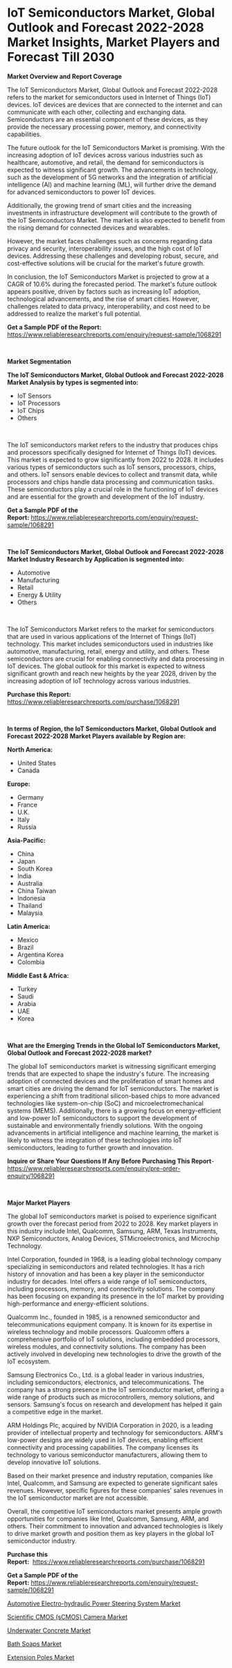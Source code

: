 <p><h1>IoT Semiconductors Market, Global Outlook and Forecast 2022-2028 Market Insights, Market Players and Forecast Till 2030</h1></p><p><strong>Market Overview and Report Coverage</strong></p>
<p><p>The IoT Semiconductors Market, Global Outlook and Forecast 2022-2028 refers to the market for semiconductors used in Internet of Things (IoT) devices. IoT devices are devices that are connected to the internet and can communicate with each other, collecting and exchanging data. Semiconductors are an essential component of these devices, as they provide the necessary processing power, memory, and connectivity capabilities.</p><p>The future outlook for the IoT Semiconductors Market is promising. With the increasing adoption of IoT devices across various industries such as healthcare, automotive, and retail, the demand for semiconductors is expected to witness significant growth. The advancements in technology, such as the development of 5G networks and the integration of artificial intelligence (AI) and machine learning (ML), will further drive the demand for advanced semiconductors to power IoT devices.</p><p>Additionally, the growing trend of smart cities and the increasing investments in infrastructure development will contribute to the growth of the IoT Semiconductors Market. The market is also expected to benefit from the rising demand for connected devices and wearables.</p><p>However, the market faces challenges such as concerns regarding data privacy and security, interoperability issues, and the high cost of IoT devices. Addressing these challenges and developing robust, secure, and cost-effective solutions will be crucial for the market's future growth.</p><p>In conclusion, the IoT Semiconductors Market is projected to grow at a CAGR of 10.6% during the forecasted period. The market's future outlook appears positive, driven by factors such as increasing IoT adoption, technological advancements, and the rise of smart cities. However, challenges related to data privacy, interoperability, and cost need to be addressed to realize the market's full potential.</p></p>
<p><strong>Get a Sample PDF of the Report:</strong> <a href="https://www.reliableresearchreports.com/enquiry/request-sample/1068291">https://www.reliableresearchreports.com/enquiry/request-sample/1068291</a></p>
<p>&nbsp;</p>
<p><strong>Market Segmentation</strong></p>
<p><strong>The IoT Semiconductors Market, Global Outlook and Forecast 2022-2028 Market Analysis by types is segmented into:</strong></p>
<p><ul><li>IoT Sensors</li><li>IoT Processors</li><li>IoT Chips</li><li>Others</li></ul></p>
<p>&nbsp;</p>
<p><p>The IoT semiconductors market refers to the industry that produces chips and processors specifically designed for Internet of Things (IoT) devices. This market is expected to grow significantly from 2022 to 2028. It includes various types of semiconductors such as IoT sensors, processors, chips, and others. IoT sensors enable devices to collect and transmit data, while processors and chips handle data processing and communication tasks. These semiconductors play a crucial role in the functioning of IoT devices and are essential for the growth and development of the IoT industry.</p></p>
<p><strong>Get a Sample PDF of the Report:</strong>&nbsp;<a href="https://www.reliableresearchreports.com/enquiry/request-sample/1068291">https://www.reliableresearchreports.com/enquiry/request-sample/1068291</a></p>
<p>&nbsp;</p>
<p><strong>The IoT Semiconductors Market, Global Outlook and Forecast 2022-2028 Market Industry Research by Application is segmented into:</strong></p>
<p><ul><li>Automotive</li><li>Manufacturing</li><li>Retail</li><li>Energy & Utility</li><li>Others</li></ul></p>
<p>&nbsp;</p>
<p><p>The IoT Semiconductors Market refers to the market for semiconductors that are used in various applications of the Internet of Things (IoT) technology. This market includes semiconductors used in industries like automotive, manufacturing, retail, energy and utility, and others. These semiconductors are crucial for enabling connectivity and data processing in IoT devices. The global outlook for this market is expected to witness significant growth and reach new heights by the year 2028, driven by the increasing adoption of IoT technology across various industries.</p></p>
<p><strong>Purchase this Report:</strong>&nbsp; <a href="https://www.reliableresearchreports.com/purchase/1068291">https://www.reliableresearchreports.com/purchase/1068291</a></p>
<p>&nbsp;</p>
<p><strong>In terms of Region, the IoT Semiconductors Market, Global Outlook and Forecast 2022-2028 Market Players available by Region are:</strong></p>
<p>
    <p> <strong> North America: </strong>
        <ul>
            <li>United States</li>
            <li>Canada</li>
        </ul>
        </p> 
    <p> <strong> Europe: </strong>
        <ul>
            <li>Germany</li>
            <li>France</li>
            <li>U.K.</li>
            <li>Italy</li>
            <li>Russia</li>
        </ul>
        </p> 
    <p> <strong> Asia-Pacific: </strong>
        <ul>
            <li>China</li>
            <li>Japan</li>
            <li>South Korea</li>
            <li>India</li>
            <li>Australia</li>
            <li>China Taiwan</li>
            <li>Indonesia</li>
            <li>Thailand</li>
            <li>Malaysia</li>
        </ul>
        </p> 
    <p> <strong> Latin America: </strong>
        <ul>
            <li>Mexico</li>
            <li>Brazil</li>
            <li>Argentina Korea</li>
            <li>Colombia</li>
        </ul>
        </p> 
    <p> <strong> Middle East & Africa: </strong>
        <ul>
            <li>Turkey</li>
            <li>Saudi</li>
            <li>Arabia</li>
            <li>UAE</li>
            <li>Korea</li>
        </ul>
    </p>
    </p>
<p>&nbsp;</p>
<p><strong>What are the Emerging Trends in the Global IoT Semiconductors Market, Global Outlook and Forecast 2022-2028 market?</strong></p>
<p><p>The global IoT semiconductors market is witnessing significant emerging trends that are expected to shape the industry's future. The increasing adoption of connected devices and the proliferation of smart homes and smart cities are driving the demand for IoT semiconductors. The market is experiencing a shift from traditional silicon-based chips to more advanced technologies like system-on-chip (SoC) and microelectromechanical systems (MEMS). Additionally, there is a growing focus on energy-efficient and low-power IoT semiconductors to support the development of sustainable and environmentally friendly solutions. With the ongoing advancements in artificial intelligence and machine learning, the market is likely to witness the integration of these technologies into IoT semiconductors, leading to further growth and innovation.</p></p>
<p><strong>Inquire or Share Your Questions If Any Before Purchasing This Report</strong>- <a href="https://www.reliableresearchreports.com/enquiry/pre-order-enquiry/1068291">https://www.reliableresearchreports.com/enquiry/pre-order-enquiry/1068291</a></p>
<p>&nbsp;</p>
<p><strong>Major Market Players</strong></p>
<p><p>The global IoT semiconductors market is poised to experience significant growth over the forecast period from 2022 to 2028. Key market players in this industry include Intel, Qualcomm, Samsung, ARM, Texas Instruments, NXP Semiconductors, Analog Devices, STMicroelectronics, and Microchip Technology.</p><p>Intel Corporation, founded in 1968, is a leading global technology company specializing in semiconductors and related technologies. It has a rich history of innovation and has been a key player in the semiconductor industry for decades. Intel offers a wide range of IoT semiconductors, including processors, memory, and connectivity solutions. The company has been focusing on expanding its presence in the IoT market by providing high-performance and energy-efficient solutions.</p><p>Qualcomm Inc., founded in 1985, is a renowned semiconductor and telecommunications equipment company. It is known for its expertise in wireless technology and mobile processors. Qualcomm offers a comprehensive portfolio of IoT solutions, including embedded processors, wireless modules, and connectivity solutions. The company has been actively involved in developing new technologies to drive the growth of the IoT ecosystem.</p><p>Samsung Electronics Co., Ltd. is a global leader in various industries, including semiconductors, electronics, and telecommunications. The company has a strong presence in the IoT semiconductor market, offering a wide range of products such as microcontrollers, memory solutions, and sensors. Samsung's focus on research and development has helped it gain a competitive edge in the market.</p><p>ARM Holdings Plc, acquired by NVIDIA Corporation in 2020, is a leading provider of intellectual property and technology for semiconductors. ARM's low-power designs are widely used in IoT devices, enabling efficient connectivity and processing capabilities. The company licenses its technology to various semiconductor manufacturers, allowing them to develop innovative IoT solutions.</p><p>Based on their market presence and industry reputation, companies like Intel, Qualcomm, and Samsung are expected to generate significant sales revenues. However, specific figures for these companies' sales revenues in the IoT semiconductor market are not accessible.</p><p>Overall, the competitive IoT semiconductors market presents ample growth opportunities for companies like Intel, Qualcomm, Samsung, ARM, and others. Their commitment to innovation and advanced technologies is likely to drive market growth and position them as key players in the global IoT semiconductor industry.</p></p>
<p><strong>Purchase this Report:</strong>&nbsp;&nbsp;<a href="https://www.reliableresearchreports.com/purchase/1068291">https://www.reliableresearchreports.com/purchase/1068291</a></p>
<p></p>
<p><strong>Get a Sample PDF of the Report:</strong>&nbsp;<a href="https://www.reliableresearchreports.com/enquiry/request-sample/1068291">https://www.reliableresearchreports.com/enquiry/request-sample/1068291</a></p>
<p><p><a href="https://issuu.com/reportprime-2/docs/automotive-electro-hydraulic-power-steering-system?fr=xKAE9_zU1NQ">Automotive Electro-hydraulic Power Steering System Market</a></p><p><a href="https://www.reportprime.com/scientific-cmos-scmos-camera-r7546">Scientific CMOS (sCMOS) Camera Market</a></p><p><a href="https://medium.com/@favor.look.seal/underwater-concrete-market-size-growth-forecast-2023-2030-42233a3af8a2">Underwater Concrete Market</a></p><p><a href="https://www.linkedin.com/pulse/bath-soaps-market-share-amp-new-trends-analysis-report-type-qo8ff/">Bath Soaps Market</a></p><p><a href="https://www.linkedin.com/pulse/extension-poles-market-size-share-amp-trends-analysis-qamrf/">Extension Poles Market</a></p></p>